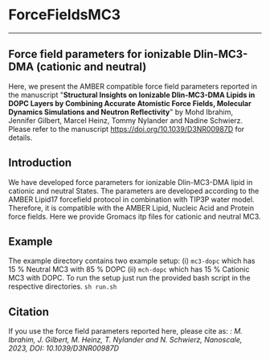 # ForceFieldsMC3
-------------------------------------------------------------------------
Force field parameters for ionizable Dlin-MC3-DMA (cationic and neutral)
-------------------------------------------------------------------------
Here, we present the AMBER compatible force field parameters reported in the  manuscript "**Structural Insights on Ionizable Dlin-MC3-DMA Lipids in DOPC Layers by Combining Accurate Atomistic Force Fields, Molecular Dynamics Simulations and Neutron Reflectivity**" by Mohd Ibrahim, Jennifer Gilbert, Marcel Heinz, Tommy Nylander and Nadine Schwierz. Please refer to the manuscript https://doi.org/10.1039/D3NR00987D for details.


## Introduction
We have developed force parameters for ionizable Dlin-MC3-DMA lipid in cationic and neutral States. The parameters are developed according to the AMBER Lipid17 forcefield protocol in combination with TIP3P water model. Therefore, it is compatible with the AMBER Lipid, Nucleic Acid and Protein force fields.
Here we provide Gromacs itp files for cationic and neutral MC3. 
## Example
The example directory contains two example setup: (i) `mc3-dopc` which has 15 % Neutral MC3 with 85 % DOPC (ii) `mch-dopc` which has 15 % Cationic MC3 with DOPC.
To run the setup just run the provided bash script in the respective directories. `sh run.sh` 
## Citation
If you use the force field parameters reported here, please cite as: *: M. Ibrahim, J.
Gilbert, M. Heinz, T. Nylander and N. Schwierz, Nanoscale, 2023, DOI: 10.1039/D3NR00987D*

